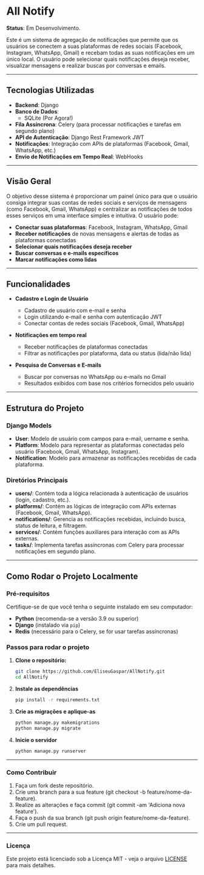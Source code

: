 # **All Notify**

**Status**: Em Desenvolvimento.

Este é um sistema de agregação de notificações que permite que os usuários se conectem a suas plataformas de redes sociais (Facebook, Instagram, WhatsApp, Gmail) e recebam todas as suas notificações em um único local. O usuário pode selecionar quais notificações deseja receber, visualizar mensagens e realizar buscas por conversas e emails.

---

## **Tecnologias Utilizadas**

- **Backend**: Django
- **Banco de Dados**:
  - SQLite (Por Agora!)
- **Fila Assíncrona**: Celery (para processar notificações e tarefas em segundo plano)
- **API de Autenticação**: Django Rest Framework JWT
- **Notificações**: Integração com APIs de plataformas (Facebook, Gmail, WhatsApp, etc.)
- **Envio de Notificações em Tempo Real**: WebHooks

---

## **Visão Geral**

O objetivo desse sistema é proporcionar um painel único para que o usuário consiga integrar suas contas de redes sociais e serviços de mensagens (como Facebook, Gmail, WhatsApp) e centralizar as notificações de todos esses serviços em uma interface simples e intuitiva. O usuário pode:

- **Conectar suas plataformas**: Facebook, Instagram, WhatsApp, Gmail
- **Receber notificações** de novas mensagens e alertas de todas as plataformas conectadas
- **Selecionar quais notificações deseja receber**
- **Buscar conversas e e-mails específicos**
- **Marcar notificações como lidas**

---

## **Funcionalidades**

- **Cadastro e Login de Usuário**
  - Cadastro de usuário com e-mail e senha
  - Login utilizando e-mail e senha com autenticação JWT
  - Conectar contas de redes sociais (Facebook, Gmail, WhatsApp)
  
- **Notificações em tempo real**
  - Receber notificações de plataformas conectadas
  - Filtrar as notificações por plataforma, data ou status (lida/não lida)

- **Pesquisa de Conversas e E-mails**
  - Buscar por conversas no WhatsApp ou e-mails no Gmail
  - Resultados exibidos com base nos critérios fornecidos pelo usuário

---

## **Estrutura do Projeto**

### **Django Models**

- **User**: Modelo de usuário com campos para e-mail, uername e senha.
- **Platform**: Modelo para representar as plataformas conectadas pelo usuário (Facebook, Gmail, WhatsApp, Instagram).
- **Notification**: Modelo para armazenar as notificações recebidas de cada plataforma.

### **Diretórios Principais**

- **users/**: Contém toda a lógica relacionada à autenticação de usuários (login, cadastro, etc.).
- **platforms/**: Contém as lógicas de integração com APIs externas (Facebook, Gmail, WhatsApp).
- **notifications/**: Gerencia as notificações recebidas, incluindo busca, status de leitura, e filtragem.
- **services/**: Contém funções auxiliares para interação com as APIs externas.
- **tasks/**: Implementa tarefas assíncronas com Celery para processar notificações em segundo plano.

---

## **Como Rodar o Projeto Localmente**

### **Pré-requisitos**
Certifique-se de que você tenha o seguinte instalado em seu computador:

- **Python** (recomenda-se a versão 3.9 ou superior)
- **Django** (instalado via `pip`)
- **Redis** (necessário para o Celery, se for usar tarefas assíncronas)

### **Passos para rodar o projeto**

1. **Clone o repositório:**
   ```bash
   git clone https://github.com/EliseuGaspar/AllNotify.git
   cd AllNotify

2. **Instale as dependências**
    ```bash
    pip install -r requirements.txt
    ```

3. **Crie as migrações e aplique-as**
    ```bash
    python manage.py makemigrations
    python manage.py migrate
    ```

4. **Inicie o servidor**
    ```bash
    python manage.py runserver
    ```
---

### **Como Contribuir**

1. Faça um fork deste repositório.
2. Crie uma branch para a sua feature (git checkout -b feature/nome-da-feature).
3. Realize as alterações e faça commit (git commit -am 'Adiciona nova feature').
4. Faça o push da sua branch (git push origin feature/nome-da-feature).
5. Crie um pull request.
---

### **Licença**

Este projeto está licenciado sob a Licença MIT - veja o arquivo [LICENSE](./LICENCE) para mais detalhes.
